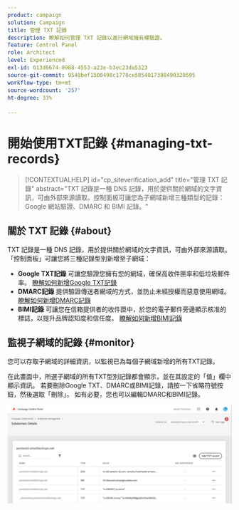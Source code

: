 ```yaml
---
product: campaign
solution: Campaign
title: 管理 TXT 記錄
description: 瞭解如何管理 TXT 記錄以進行網域擁有權驗證。
feature: Control Panel
role: Architect
level: Experienced
exl-id: 013d6674-0988-4553-a23e-b3ec23da5323
source-git-commit: 9548bef1500498c1778ce5854017388490320595
workflow-type: tm+mt
source-wordcount: '257'
ht-degree: 33%

---
```


# 開始使用TXT記錄 {#managing-txt-records}

>[!CONTEXTUALHELP]
>id="cp_siteverification_add"
>title="管理 TXT 記錄"
>abstract="TXT 記錄是一種 DNS 記錄，用於提供關於網域的文字資訊，可由外部來源讀取。控制面板可讓您為子網域新增三種類型的記錄：Google 網站驗證、DMARC 和 BIMI 記錄。"

## 關於 TXT 記錄 {#about}

TXT 記錄是一種 DNS 記錄，用於提供關於網域的文字資訊，可由外部來源讀取。「控制面板」可讓您將三種記錄型別新增至子網域：

* **Google TXT記錄** 可讓您驗證您擁有您的網域，確保高收件匣率和低垃圾郵件率。 [瞭解如何新增Google TXT記錄](managing-txt-records.md)
* **DMARC記錄** 提供驗證傳送者網域的方式，並防止未經授權而惡意使用網域。 [瞭解如何新增DMARC記錄](dmarc.md)
* **BIMI記錄** 可讓您在信箱提供者的收件匣中，於您的電子郵件旁邊顯示核准的標誌，以提升品牌認知度和信任度。 [瞭解如何新增BIMI記錄](bimi.md)

## 監視子網域的記錄 {#monitor}

您可以存取子網域的詳細資訊，以監視已為每個子網域新增的所有TXT記錄。

在此畫面中，所選子網域的所有TXT型別記錄都會顯示，並在其設定的「值」欄中顯示資訊。 若要刪除Google TXT、DMARC或BIMI記錄，請按一下省略符號按鈕，然後選取「刪除」。 如有必要，您也可以編輯DMARC和BIMI記錄。

![](assets/txt-records.png)

